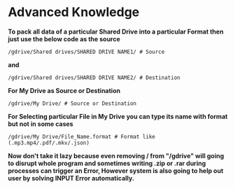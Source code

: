 # **Advanced Knowledge**
**To pack all data of a particular Shared Drive into a particular Format then just use the below code as the source**
```
/gdrive/Shared drives/SHARED DRIVE NAME1/ # Source
```
**and**
```
/gdrive/Shared drives/SHARED DRIVE NAME2/ # Destination
```
**For My Drive as Source or Destination**
```
/gdrive/My Drive/ # Source or Destination
```
**For Selecting particular File in My Drive you can type its name with format but not in some cases**
```
/gdrive/My Drive/File_Name.format # Format like (.mp3.mp4/.pdf/.mkv/.json)
```
**Now don't take it lazy because even removing / from "/gdrive" will going to disrupt whole program and sometimes writing .zip or .rar during processes can trigger an Error, However system is also going to help out user by solving INPUT Error automatically.**
